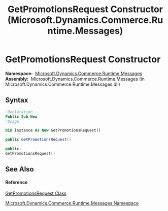﻿---
title: GetPromotionsRequest Constructor  (Microsoft.Dynamics.Commerce.Runtime.Messages)
TOCTitle: GetPromotionsRequest Constructor
ms:assetid: M:Microsoft.Dynamics.Commerce.Runtime.Messages.GetPromotionsRequest.#ctor
ms:mtpsurl: https://technet.microsoft.com/en-us/library/microsoft.dynamics.commerce.runtime.messages.getpromotionsrequest.getpromotionsrequest(v=AX.60)
ms:contentKeyID: 62209722
ms.date: 05/18/2015
mtps_version: v=AX.60
f1_keywords:
- Microsoft.Dynamics.Commerce.Runtime.Messages.GetPromotionsRequest.#ctor
dev_langs:
- CSharp
- C++
- VB
---

# GetPromotionsRequest Constructor

**Namespace:**  [Microsoft.Dynamics.Commerce.Runtime.Messages](microsoft-dynamics-commerce-runtime-messages-namespace.md)  
**Assembly:**  Microsoft.Dynamics.Commerce.Runtime.Messages (in Microsoft.Dynamics.Commerce.Runtime.Messages.dll)

## Syntax

``` vb
'Declaration
Public Sub New
'Usage

Dim instance As New GetPromotionsRequest()
```

``` csharp
public GetPromotionsRequest()
```

``` c++
public:
GetPromotionsRequest()
```

## See Also

#### Reference

[GetPromotionsRequest Class](getpromotionsrequest-class-microsoft-dynamics-commerce-runtime-messages.md)

[Microsoft.Dynamics.Commerce.Runtime.Messages Namespace](microsoft-dynamics-commerce-runtime-messages-namespace.md)

